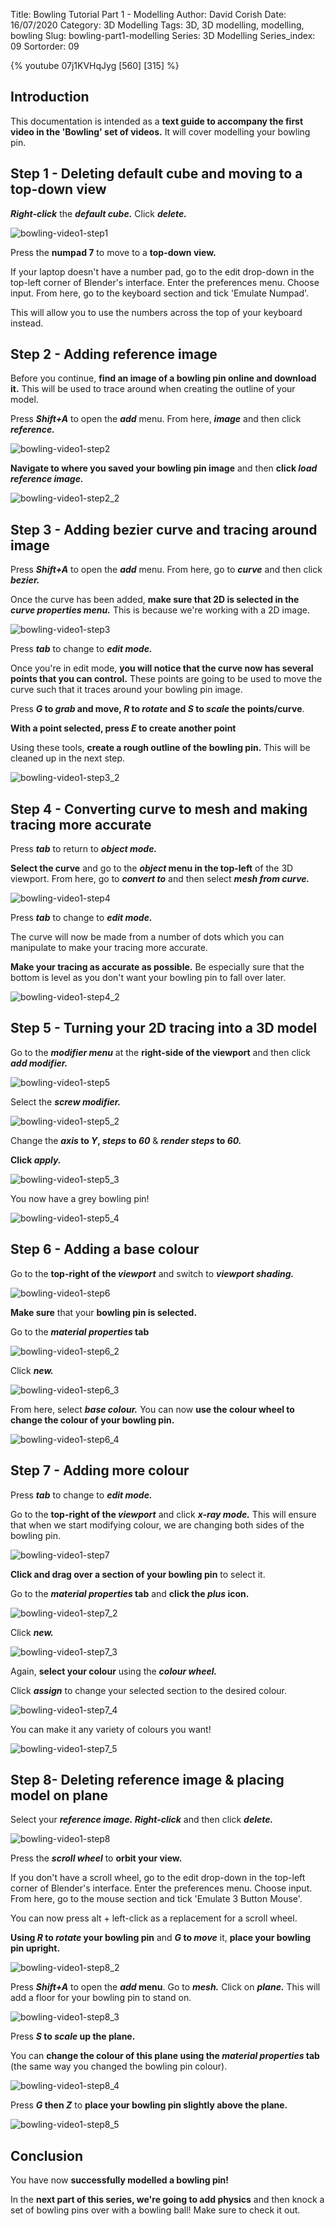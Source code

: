 Title: Bowling Tutorial Part 1 - Modelling
Author: David Corish
Date: 16/07/2020
Category: 3D Modelling
Tags: 3D, 3D modelling, modelling, bowling
Slug: bowling-part1-modelling
Series: 3D Modelling
Series_index: 09
Sortorder: 09

{% youtube 07j1KVHqJyg [560] [315] %}



## Introduction

This documentation is intended as a **text guide to accompany the first video in the 'Bowling' set of videos.** It will cover modelling your bowling pin.



## Step 1 - Deleting default cube and moving to a top-down view

**_Right-click_** the **_default cube._** Click **_delete._**

![bowling-video1-step1](../img/bowling-video1/bowling-video1-step1.jpg)



Press the **numpad 7** to move to a **top-down view.**

If your laptop doesn't have a number pad, go to the edit drop-down in the top-left corner of Blender's interface.
Enter the preferences menu. Choose input. From here, go to the keyboard section and tick 'Emulate Numpad'.

This will allow you to use the numbers across the top of your keyboard instead.



## Step 2 - Adding reference image

Before you continue, **find an image of a bowling pin online and download it.** This will be used to trace around when creating the outline of your model.

Press **_Shift+A_** to open the **_add_** menu. From here, **_image_** and then click **_reference._**

![bowling-video1-step2](../img/bowling-video1/bowling-video1-step2.jpg)



**Navigate to where you saved your bowling pin image** and then **click _load reference image._**

![bowling-video1-step2_2](../img/bowling-video1/bowling-video1-step2_2.jpg)



## Step 3 - Adding bezier curve and tracing around image

Press **_Shift+A_** to open the **_add_** menu. From here, go to **_curve_** and then click **_bezier._**

Once the curve has been added, **make sure that 2D is selected in the _curve properties menu._** This is because we're working with a 2D image.

![bowling-video1-step3](../img/bowling-video1/bowling-video1-step3.jpg)



Press **_tab_** to change to **_edit mode._**

Once you're in edit mode, **you will notice that the curve now has several points that you can control.** These points are going to be used to move the curve such that it traces around your bowling pin image.

Press **_G_ to _grab_ and move, _R_ to _rotate_ and _S_ to _scale_ the points/curve**.

**With a point selected, press _E_ to create another point**

Using these tools, **create a rough outline of the bowling pin.** This will be cleaned up in the next step.

![bowling-video1-step3_2](../img/bowling-video1/bowling-video1-step3_2.jpg)



## Step 4 - Converting curve to mesh and making tracing more accurate

Press **_tab_** to return to **_object mode._**

**Select the curve** and go to the **_object_ menu in the top-left** of the 3D viewport. From here, go to **_convert to_** and then select **_mesh from curve._**

![bowling-video1-step4](../img/bowling-video1/bowling-video1-step4.jpg)



Press **_tab_** to change to **_edit mode._**

The curve will now be made from a number of dots which you can manipulate to make your tracing more accurate.

**Make your tracing as accurate as possible.** Be especially sure that the bottom is level as you don't want your bowling pin to fall over later.

![bowling-video1-step4_2](../img/bowling-video1/bowling-video1-step4_2.jpg)



## Step 5 - Turning your 2D tracing into a 3D model

Go to the **_modifier menu_** at the **right-side of the viewport** and then click **_add modifier._**

![bowling-video1-step5](../img/bowling-video1/bowling-video1-step5.jpg)



Select the **_screw modifier._**

![bowling-video1-step5_2](../img/bowling-video1/bowling-video1-step5_2.jpg)



Change the **_axis_ to _Y_, _steps_ to _60_** & **_render steps_ to _60._**

**Click _apply._**

![bowling-video1-step5_3](../img/bowling-video1/bowling-video1-step5_3.jpg)



You now have a grey bowling pin!

![bowling-video1-step5_4](../img/bowling-video1/bowling-video1-step5_4.jpg)



## Step 6 - Adding a base colour

Go to the **top-right of the _viewport_** and switch to **_viewport shading._**

![bowling-video1-step6](../img/bowling-video1/bowling-video1-step6.jpg)



**Make sure** that your **bowling pin is selected.**

Go to the **_material properties_ tab**

![bowling-video1-step6_2](../img/bowling-video1/bowling-video1-step6_2.jpg)



Click **_new._**

![bowling-video1-step6_3](../img/bowling-video1/bowling-video1-step6_3.jpg)



From here, select **_base colour._** You can now **use the colour wheel to change the colour of your bowling pin.**

![bowling-video1-step6_4](../img/bowling-video1/bowling-video1-step6_4.jpg)



## Step 7 - Adding more colour

Press **_tab_** to change to **_edit mode._**

Go to the **top-right of the _viewport_** and click **_x-ray mode._** This will ensure that when we start modifying colour, we are changing both sides of the bowling pin.

![bowling-video1-step7](../img/bowling-video1/bowling-video1-step7.jpg)



**Click and drag over a section of your bowling pin** to select it.

Go to the **_material properties_ tab** and **click the _plus_ icon.**

![bowling-video1-step7_2](../img/bowling-video1/bowling-video1-step7_2.jpg)



Click **_new._**

![bowling-video1-step7_3](../img/bowling-video1/bowling-video1-step7_3.jpg)



Again, **select your colour** using the **_colour wheel._**

Click **_assign_** to change your selected section to the desired colour.

![bowling-video1-step7_4](../img/bowling-video1/bowling-video1-step7_4.jpg)



You can make it any variety of colours you want!

![bowling-video1-step7_5](../img/bowling-video1/bowling-video1-step7_5.jpg)



## Step 8- Deleting reference image & placing model on plane

Select your **_reference image._ _Right-click_** and then click **_delete._**

![bowling-video1-step8](../img/bowling-video1/bowling-video1-step8.jpg)



Press the **_scroll wheel_** to **orbit your view.**

If you don't have a scroll wheel, go to the edit drop-down in the top-left corner of Blender's interface.
Enter the preferences menu. Choose input. From here, go to the mouse section and tick 'Emulate 3 Button Mouse'.

You can now press alt + left-click as a replacement for a scroll wheel.

**Using _R_ to _rotate_ your bowling pin** and **_G_ to _move_** it, **place your bowling pin upright.**

![bowling-video1-step8_2](../img/bowling-video1/bowling-video1-step8_2.jpg)



Press **_Shift+A_** to open the **_add_ menu**. Go to **_mesh._** Click on **_plane._** This will add a floor for your bowling pin to stand on.

![bowling-video1-step8_3](../img/bowling-video1/bowling-video1-step8_3.jpg)



Press **_S_ to _scale_ up the plane.**

You can **change the colour of this plane using the _material properties_ tab** (the same way you changed the bowling pin colour).

![bowling-video1-step8_4](../img/bowling-video1/bowling-video1-step8_4.jpg)



Press **_G_ then _Z_** to **place your bowling pin slightly above the plane.**

![bowling-video1-step8_5](../img/bowling-video1/bowling-video1-step8_5.jpg)



## Conclusion

You have now **successfully modelled a bowling pin!**

In the **next part of this series, we're going to add physics** and then knock a set of bowling pins over with a bowling ball! Make sure to check it out.
